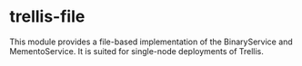 # trellis-file

This module provides a file-based implementation of the
BinaryService and MementoService. It is suited for
single-node deployments of Trellis.
